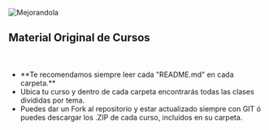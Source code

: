 ![Mejorandola](http://miguelnieva.com/img/mejorandola-grande.png)

## Material Original de Cursos

<ul>
<br />
<br />
<li>**Te recomendamos siempre leer cada "README.md" en cada carpeta.**</li>

<li>Ubica tu curso y dentro de cada carpeta encontrarás todas las clases divididas por tema.</li>

<li>Puedes dar un Fork al repositorio y estar actualizado siempre con GIT ó puedes descargar los .ZIP de cada curso, incluidos
en su carpeta.</li>

<ol>
